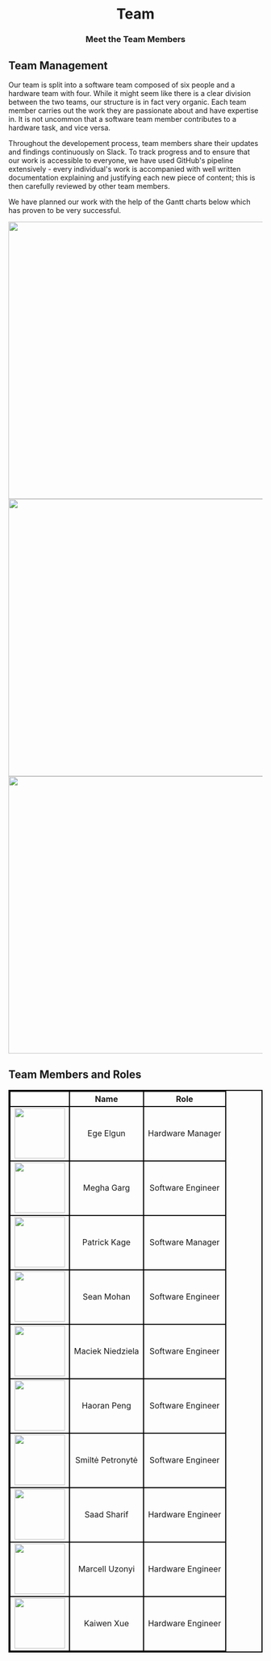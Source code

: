 <h1 align="center">Team</h1>
<h3 align="center">Meet the Team Members</h3>

## Team Management

Our team is split into a software team composed of six people and a hardware team with four. While it might seem like there is a clear division between the two teams, our structure is in fact very organic. Each team member carries out the work they are passionate about and have expertise in. It is not uncommon that a software team member contributes to a hardware task, and vice versa.

Throughout the developement process, team members share their updates and findings continuously on Slack. To track progress and to ensure that our work is accessible to everyone, we have used GitHub's pipeline extensively - every individual's work is accompanied with well written documentation explaining and justifying each new piece of content; this is then carefully reviewed by other team members.  

We have planned our work with the help of the Gantt charts below which has proven to be very successful.

<p align="center">
  <img width="550" src="static/imgs/gantt_sprint1.png">
  <img width="550" src="static/imgs/gantt_sprint2.png">
  <img width="550" src="static/imgs/gantt_sprint3.png">
</p>


## Team Members and Roles

<style type="text/css">
table{
    border-collapse: collapse;
    border-spacing: 0;
    border:2px solid #000000;
}	

th{
    border:2px solid #000000;
}

td{
    border:2px solid #000000;
}
</style>

|   |    Name  |       Role      |
|:-:|:--------:|:---------------:|
| <img src="static/imgs/animal1.JPG" width="100"/>  | Ege Elgun | Hardware Manager |
| <img src="static/imgs/animal2.JPG" width="100"/>  | Megha Garg | Software Engineer|
| <img src="static/imgs/animal3.JPG" width="100"/>  | Patrick Kage | Software Manager |
| <img src="static/imgs/animal4.JPG" width="100"/>  | Sean Mohan| Software Engineer |
| <img src="static/imgs/animal5.JPG" width="100"/>  | Maciek Niedziela | Software Engineer |
| <img src="static/imgs/animal6.JPG" width="100"/>  | Haoran Peng | Software Engineer|
| <img src="static/imgs/animal7.JPG" width="100"/>  | Smiltė Petronytė | Software Engineer|
| <img src="static/imgs/animal8.JPG" width="100"/>  | Saad Sharif| Hardware Engineer |
| <img src="static/imgs/animal9.JPG" width="100"/>  | Marcell Uzonyi | Hardware Engineer|
| <img src="static/imgs/animal10.JPG" width="100"/>  | Kaiwen Xue| Hardware Engineer|


<script>
  function randImg() {
    var x = document.getElementById("1");
    x.src= "https://randomuser.me/api/portraits/men/" + Math.floor((Math.random() * 91) + 1) + ".jpg";
  }

  window.onload=randImg();
</script>
